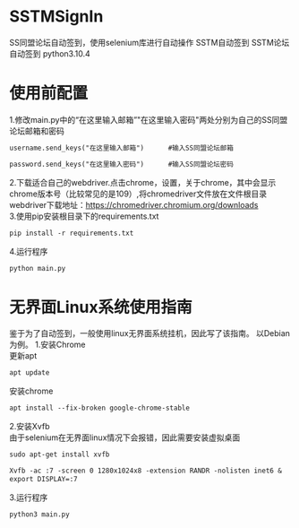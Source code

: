 # SSTMSignIn
SS同盟论坛自动签到，使用selenium库进行自动操作 
SSTM自动签到 SSTM论坛自动签到
python3.10.4

# 使用前配置
1.修改main.py中的“在这里输入邮箱”"在这里输入密码"两处分别为自己的SS同盟论坛邮箱和密码
```txt
username.send_keys("在这里输入邮箱")      #输入SS同盟论坛邮箱
```
```txt
password.send_keys("在这里输入密码")      #输入SS同盟论坛密码
```
2.下载适合自己的webdriver.点击chrome，设置，关于chrome，其中会显示chrome版本号（比较常见的是109）,将chromedriver文件放在文件根目录
  webdriver下载地址：https://chromedriver.chromium.org/downloads  
3.使用pip安装根目录下的requirements.txt  
  ```txt
  pip install -r requirements.txt
  ```
4.运行程序
```txt
python main.py
```


# 无界面Linux系统使用指南
鉴于为了自动签到，一般使用linux无界面系统挂机，因此写了该指南。
以Debian为例。
1.安装Chrome  
更新apt
```txt
apt update
```
安装chrome
```txt
apt install --fix-broken google-chrome-stable
```
2.安装Xvfb  
由于selenium在无界面linux情况下会报错，因此需要安装虚拟桌面
```txt
sudo apt-get install xvfb
```
```txt
Xvfb -ac :7 -screen 0 1280x1024x8 -extension RANDR -nolisten inet6 &
export DISPLAY=:7
```
3.运行程序
```txt
python3 main.py
```
